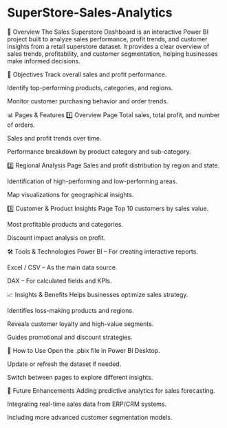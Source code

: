 # SuperStore-Sales-Analytics

📌 Overview
The Sales Superstore Dashboard is an interactive Power BI project built to analyze sales performance, profit trends, and customer insights from a retail superstore dataset.
It provides a clear overview of sales trends, profitability, and customer segmentation, helping businesses make informed decisions.

🎯 Objectives
Track overall sales and profit performance.

Identify top-performing products, categories, and regions.

Monitor customer purchasing behavior and order trends.

📊 Pages & Features
1️⃣ Overview Page
Total sales, total profit, and number of orders.

Sales and profit trends over time.

Performance breakdown by product category and sub-category.

2️⃣ Regional Analysis Page
Sales and profit distribution by region and state.

Identification of high-performing and low-performing areas.

Map visualizations for geographical insights.

3️⃣ Customer & Product Insights Page
Top 10 customers by sales value.

Most profitable products and categories.

Discount impact analysis on profit.

🛠️ Tools & Technologies
Power BI – For creating interactive reports.

Excel / CSV – As the main data source.

DAX – For calculated fields and KPIs.

📈 Insights & Benefits
Helps businesses optimize sales strategy.

Identifies loss-making products and regions.

Reveals customer loyalty and high-value segments.

Guides promotional and discount strategies.

📂 How to Use
Open the .pbix file in Power BI Desktop.

Update or refresh the dataset if needed.

Switch between pages to explore different insights.

🔮 Future Enhancements
Adding predictive analytics for sales forecasting.

Integrating real-time sales data from ERP/CRM systems.

Including more advanced customer segmentation models.
